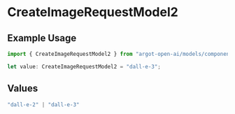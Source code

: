 # CreateImageRequestModel2

## Example Usage

```typescript
import { CreateImageRequestModel2 } from "argot-open-ai/models/components";

let value: CreateImageRequestModel2 = "dall-e-3";
```

## Values

```typescript
"dall-e-2" | "dall-e-3"
```
